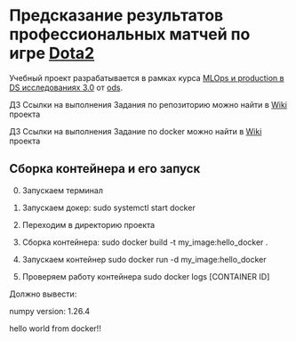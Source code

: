 # Предсказание результатов профессиональных матчей по игре [Dota2](https://www.dota2.com/)
Учебный проект разрабатывается в рамках курса [MLOps и production в DS исследованиях 3.0](https://ods.ai/tracks/mlops3-course-spring-2024) от [ods](https://ods.ai).

ДЗ Ссылки на выполнения Задания по репозиторию можно найти в [Wiki](https://github.com/Nikc-mk/predict_result_match_dota2/wiki/%D0%97%D0%B0%D0%B4%D0%B0%D0%BD%D0%B8%D0%B5-%D0%BF%D0%BE-%D1%80%D0%B5%D0%BF%D0%BE%D0%B7%D0%B8%D1%82%D0%BE%D1%80%D0%B8%D1%8E)  проекта

ДЗ Ссылки на выполнения Задание по docker можно найти в [Wiki](https://github.com/Nikc-mk/predict_result_match_dota2/wiki/%D0%97%D0%B0%D0%B4%D0%B0%D0%BD%D0%B8%D0%B5-%D0%BF%D0%BE-docker)  проекта

## Сборка контейнера и его запуск

0. Запускаем терминал

1. Запускаем докер: sudo systemctl start docker

2. Переходим в директорию проекта

3. Сборка контейнера: sudo docker build -t my_image:hello_docker .

4. Запускаем контейнер sudo docker run -d my_image:hello_docker

5. Проверяем работу контейнера sudo docker logs [CONTAINER ID]
   
Должно вывести:

numpy version: 1.26.4

hello world from docker!!



